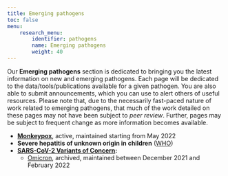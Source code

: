 ```yaml
---
title: Emerging pathogens
toc: false
menu:
    research_menu:
        identifier: pathogens
        name: Emerging pathogens
        weight: 40
---
```


Our **Emerging pathogens** section is dedicated to bringing you the latest information on new and emerging pathogens. Each page will be dedicated to the data/tools/publications available for a given pathogen. You are also able to submit announcements, which you can use to alert others of useful resources. Please note that, due to the necessarily fast-paced nature of work related to emerging pathogens, that much of the work detailed on these pages may not have been subject to *peer review*. Further, pages may be subject to frequent change as more information becomes available.

- **[Monkeypox](monkeypox)**, active, maintained starting from May 2022
- **Severe hepatitis of unknown origin in children** ([WHO](https://www.who.int/emergencies/disease-outbreak-news/item/2022-DON376))
- **[SARS-CoV-2 Variants of Concern](voc/):**
    - [Omicron](voc/omicron/), archived, maintained between December 2021 and February 2022
